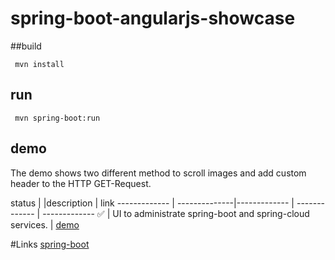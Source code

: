 # spring-boot-angularjs-showcase

##build
```
 mvn install
```

## run
```
 mvn spring-boot:run
```

## demo

The demo shows two different method to scroll images and add custom header to the HTTP GET-Request.

status | |description  |   link
------------- | --------------|------------- | -------------  | -------------
:white_check_mark: | UI to administrate spring-boot and spring-cloud services.    | [demo](http://localhost:8080)

#Links
[spring-boot](https://github.com/spring-projects/spring-boot)